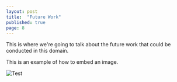 ```yaml
---
layout: post
title:  "Future Work"
published: true
page: 8
---
```


This is where we're going to talk about the future work that could be conducted in this domain.

This is an example of how to embed an image. 

![Test]({{site.baseurl}}/images/nothing.png)